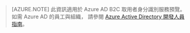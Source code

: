 > [AZURE.NOTE]
    此資訊適用於 Azure AD B2C 取用者身分識別服務預覽。  如需 Azure AD 的員工與組織， 
    請參閱 [Azure Active Directory 開發人員指南](active-directory-developers-guide.md)。

